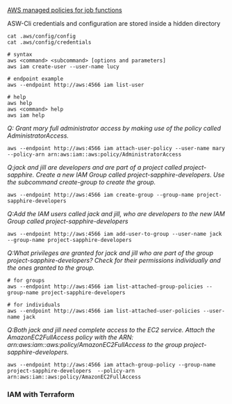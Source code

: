 
[AWS managed policies for job functions ](https://docs.aws.amazon.com/IAM/latest/UserGuide/access_policies_job-functions.html)


ASW-Cli credentials and configuration are stored inside a hidden directory

```shell
cat .aws/config/config
cat .aws/config/credentials

# syntax
aws <command> <subcommand> [options and parameters]
aws iam create-user --user-name lucy

# endpoint example
aws --endpoint http://aws:4566 iam list-user    

# help
aws help
aws <command> help
aws iam help
```


_Q: Grant mary full administrator access by making use of the policy called AdministratorAccess._
```shell
aws --endpoint http://aws:4566 iam attach-user-policy --user-name mary --policy-arn arn:aws:iam::aws:policy/AdministratorAccess
```

_Q:jack and jill are developers and are part of a project called project-sapphire. Create a new IAM Group called project-sapphire-developers. Use the subcommand create-group to create the group._
```shell
aws --endpoint http://aws:4566 iam create-group --group-name project-sapphire-developers
```

_Q:Add the IAM users called jack and jill, who are developers to the new IAM Group called project-sapphire-developers_
```shell
aws --endpoint http://aws:4566 iam add-user-to-group --user-name jack --group-name project-sapphire-developers
```

_Q:What privileges are granted for jack and jill who are part of the group project-sapphire-developers? Check for their permissions individually and the ones granted to the group._

```shell
# for groups
aws --endpoint http://aws:4566 iam list-attached-group-policies --group-name project-sapphire-developers

# for individuals
aws --endpoint http://aws:4566 iam list-attached-user-policies --user-name jack
```

_Q:Both jack and jill need complete access to the EC2 service. Attach the AmazonEC2FullAccess policy with the ARN: arn:aws:iam::aws:policy/AmazonEC2FullAccess to the group project-sapphire-developers._

```shell
aws --endpoint http://aws:4566 iam attach-group-policy --group-name project-sapphire-developers  --policy-arn arn:aws:iam::aws:policy/AmazonEC2FullAccess
```


### IAM with Terraform
